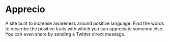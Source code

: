 # Apprecio

A site built to increase awareness around positive language. Find the words to describe the positive traits with which
you can appreciate someone else. You can even share by sending a Twitter direct message. 
